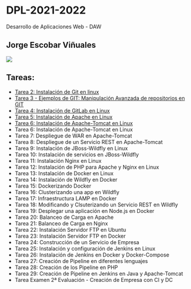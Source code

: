 # DPL-2021-2022
Desarrollo de Aplicaciones Web - DAW

## Jorge Escobar Viñuales

<img align="center" src="https://res.cloudinary.com/practicaldev/image/fetch/s--oohOOnY7--/c_imagga_scale,f_auto,fl_progressive,h_420,q_auto,w_1000/https://dev-to-uploads.s3.amazonaws.com/i/tsrakct789rm4hg087kh.jpg">
  
## Tareas:
- <a href="https://github.com/Jorgeev27/DPL-2021-2022/blob/main/Tarea%202:%20Manipulaci%C3%B3n%20de%20repositorios%20en%20Git.md">Tarea 2: Instalación de Git en linux</a>
- <a href="https://github.com/Jorgeev27/DPL-2021-2022/blob/main/Tarea%203:%20Ejemplos%20en%20GIT_Manipulaci%C3%B3n%20Avanzada%20de%20repositorios%20en%20GIT.md">Tarea 3 - Ejemplos de GIT: Manipulación Avanzada de repositorios en GIT</a>
- <a href="https://github.com/Jorgeev27/DPL-2021-2022/blob/main/Tarea%204:%20Instalaci%C3%B3n%20de%20GitLab%20en%20linux.md">Tarea 4: Instalación de GitLab en Linux</a>
- <a href="https://github.com/Jorgeev27/DPL-2021-2022/blob/main/Tarea%205:%20Instalaci%C3%B3n%20de%20Apache%20en%20Linux.md">Tarea 5: Instalación de Apache en Linux</a>
- <a href="https://github.com/Jorgeev27/DPL-2021-2022/blob/main/Tarea%206:%20Instalaci%C3%B3n%20de%20Apache-Tomcat%20en%20Linux.md">Tarea 6: Instalación de Apache-Tomcat en Linux</a>
- Tarea 6: Instalación de Apache-Tomcat en Linux
- Tarea 7: Despliegue de WAR en Apache-Tomcat
- Tarea 8: Despliegue de un Servicio REST en Apache-Tomcat
- Tarea 9: Instalación de JBoss-Wildfly en Linux
- Tarea 10: Instalación de servicios en JBoss-Wildfly
- Tarea 11: Instalación Nginx en Linux
- Tarea 12: Instalación de PHP para Apache y Nginx en Linux
- Tarea 13: Instalación de Docker en Linux
- Tarea 14: Instalación de Wildfly en Docker
- Tarea 15: Dockerizando Docker
- Tarea 16: Clusterizando una app en Wildfly
- Tarea 17: Infraestructura LAMP en Docker
- Tarea 18: Modificando y Clsuterizando un Servicio REST en Wildfly
- Tarea 19: Desplegar una aplicación en Node.js en Docker
- Tarea 20: Balanceo de Carga en Apache
- Tarea 21: Balanceo de Carga en Nginx
- Tarea 22: Instalación Servidor FTP en Ubuntu
- Tarea 23: Instalación Servidor FTP en Docker
- Tarea 24: Construcción de un Servicio de Empresa
- Tarea 25: Instalación y configuración de Jenkins en Linux
- Tarea 26: Instalación de Jenkins en Docker y Docker-Compose
- Tarea 27: Creación de Pipeline en diferentes lenguajes
- Tarea 28: Creación de los Pipeline en PHP
- Tarea 29: Creación de Pipeline en Jenkins en Java y Apache-Tomcat
- Tarea Examen 2ª Evaluación - Creación de Empresa con CI y DC

